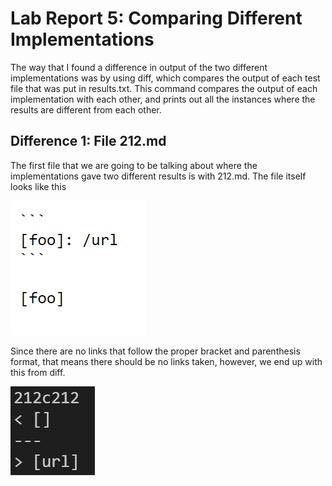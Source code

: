 # Lab Report 5: Comparing Different Implementations

The way that I found a difference in output of the two different implementations was by using diff, which compares the output of each test file that was put in results.txt. This command compares the output of each implementation with each other, and prints out all the instances where the results are different from each other.

## Difference 1: File 212.md

The first file that we are going to be talking about where the implementations gave two different results is with 212.md. The file itself looks like this

![Image](212MarkdownCode.PNG)

Since there are no links that follow the proper bracket and parenthesis format, that means there should be no links taken, however, we end up with this from diff.

![Image](212MarkdownOutputs.PNG)


